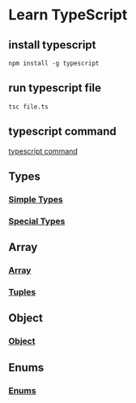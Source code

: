 # Learn TypeScript

## install typescript

```
npm install -g typescript
```
## run typescript file
```
tsc file.ts
```
## typescript command
<a href="">typescript command</a>


## Types
### <a href="https://github.com/ABOBAKAR-IT/Learn-TypeScript/blob/master/Types/simple%20types.md">Simple Types</a>
### <a href="https://github.com/ABOBAKAR-IT/Learn-TypeScript/blob/master/Types/Special%20Types.md">Special Types</a>

## Array
### <a href="https://github.com/ABOBAKAR-IT/Learn-TypeScript/blob/master/Array/array.md">Array</a>
### <a href="https://github.com/ABOBAKAR-IT/Learn-TypeScript/blob/master/Array/tuples.md">Tuples</a>

## Object
### <a href="https://github.com/ABOBAKAR-IT/Learn-TypeScript/blob/master/Object/Object.md">Object</a>

## Enums
### <a href="">Enums</a>